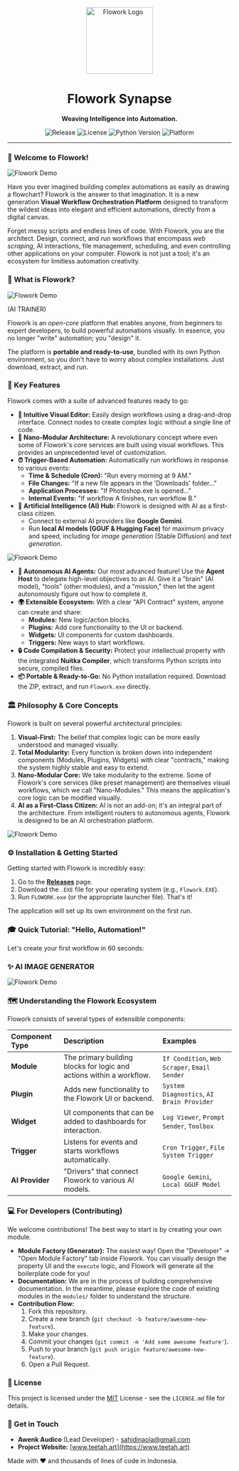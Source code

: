 <p align="center">
  <img src="https://raw.githubusercontent.com/flowork-dev/asset/refs/heads/main/banner.png" alt="Flowork Logo" width="150"/>
</p>

<h1 align="center">Flowork Synapse</h1>

<p align="center">
  <strong>Weaving Intelligence into Automation.</strong>
</p>

<p align="center">
  <img src="https://img.shields.io/github/v/release/awenkolayaudico/flowork?style=for-the-badge" alt="Release">
  <img src="https://img.shields.io/github/license/awenkolayaudico/flowork?style=for-the-badge" alt="License">
  <img src="https://img.shields.io/badge/Python-3.10+-blue?style=for-the-badge&logo=python" alt="Python Version">
  <img src="https://img.shields.io/badge/Platform-Windows%20%7C%20Linux-orange?style=for-the-badge" alt="Platform">
</p>

---

### 👋 Welcome to Flowork!

![Flowork Demo](https://raw.githubusercontent.com/flowork-dev/asset/7c538571c9e7ffd1a6239a07f09fc3981764497e/tutor1.gif)

Have you ever imagined building complex automations as easily as drawing a flowchart? Flowork is the answer to that imagination. It is a new generation **Visual Workflow Orchestration Platform** designed to transform the wildest ideas into elegant and efficient automations, directly from a digital canvas.

Forget messy scripts and endless lines of code. With Flowork, you are the architect. Design, connect, and run workflows that encompass *web scraping*, AI interactions, file management, scheduling, and even controlling other applications on your computer. Flowork is not just a tool; it's an ecosystem for limitless automation creativity.


### 🤔 What is Flowork?

![Flowork Demo](https://raw.githubusercontent.com/FLOWORK-gif/ASSET/refs/heads/main/AI%20TRAINER.gif)

(AI TRAINER)

Flowork is an *open-core* platform that enables anyone, from beginners to expert developers, to build powerful automations visually. In essence, you no longer "write" automation; you "design" it.

The platform is **portable and ready-to-use**, bundled with its own Python environment, so you don't have to worry about complex installations. Just download, extract, and run.

### 🚀 Key Features

Flowork comes with a suite of advanced features ready to go:

* **🎨 Intuitive Visual Editor:** Easily design workflows using a drag-and-drop interface. Connect nodes to create complex logic without a single line of code.
* **🧩 Nano-Modular Architecture:** A revolutionary concept where even some of Flowork's core services are built using visual workflows. This provides an unprecedented level of customization.
* **⏰ Trigger-Based Automation:** Automatically run workflows in response to various events:
    * **Time & Schedule (Cron):** "Run every morning at 9 AM."
    * **File Changes:** "If a new file appears in the 'Downloads' folder..."
    * **Application Processes:** "If Photoshop.exe is opened..."
    * **Internal Events:** "If workflow A finishes, run workflow B."
* **🤖 Artificial Intelligence (AI) Hub:** Flowork is designed with AI as a first-class citizen.
    * Connect to external AI providers like **Google Gemini**.
    * Run **local AI models (GGUF & Hugging Face)** for maximum privacy and speed, including for *image generation* (Stable Diffusion) and *text generation*.

![Flowork Demo](https://raw.githubusercontent.com/FLOWORK-gif/ASSET/refs/heads/main/AUTOMATION.gif)

* **🧠 Autonomous AI Agents:** Our most advanced feature! Use the **Agent Host** to delegate high-level objectives to an AI. Give it a "brain" (AI model), "tools" (other modules), and a "mission," then let the agent autonomously figure out how to complete it.
* **🌍 Extensible Ecosystem:** With a clear "API Contract" system, anyone can create and share:
    * **Modules:** New logic/action blocks.
    * **Plugins:** Add core functionality to the UI or backend.
    * **Widgets:** UI components for custom dashboards.
    * **Triggers:** New ways to start workflows.
* **🔒 Code Compilation & Security:** Protect your intellectual property with the integrated **Nuitka Compiler**, which transforms Python scripts into secure, compiled files.
* **📦 Portable & Ready-to-Go:** No Python installation required. Download the ZIP, extract, and run `Flowork.exe` directly.

### 🏛️ Philosophy & Core Concepts

Flowork is built on several powerful architectural principles:

1.  **Visual-First:** The belief that complex logic can be more easily understood and managed visually.
2.  **Total Modularity:** Every function is broken down into independent components (Modules, Plugins, Widgets) with clear "contracts," making the system highly stable and easy to extend.
3.  **Nano-Modular Core:** We take modularity to the extreme. Some of Flowork's core services (like preset management) are themselves visual workflows, which we call "Nano-Modules." This means the application's core logic can be modified visually.
4.  **AI as a First-Class Citizen:** AI is not an add-on; it's an integral part of the architecture. From intelligent routers to autonomous agents, Flowork is designed to be an AI orchestration platform.

![Flowork Demo](https://raw.githubusercontent.com/FLOWORK-gif/ASSET/refs/heads/main/AI%20ARCHITEC.gif)

### ⚙️ Installation & Getting Started

Getting started with Flowork is incredibly easy:

1.  Go to the **[Releases](https://github.com/FLOWORK-gif/FLOWORK)** page.
2.  Download the `.EXE` file for your operating system (e.g., `Flowork.EXE`).
3.  Run `FLOWORK.exe` (or the appropriate launcher file). That's it!

The application will set up its own environment on the first run.

### 🎓 Quick Tutorial: "Hello, Automation!"

Let's create your first workflow in 60 seconds:


### ✨ AI IMAGE GENERATOR

![Flowork Demo](https://raw.githubusercontent.com/FLOWORK-gif/ASSET/refs/heads/main/IMAGE%20GENERATOR%20.gif)

### 🗺️ Understanding the Flowork Ecosystem

Flowork consists of several types of extensible components:

| Component Type | Description                                                               | Examples                                    |
| :------------- | :------------------------------------------------------------------------ | :------------------------------------------ |
| **Module** | The primary building blocks for logic and actions within a workflow.      | `If Condition`, `Web Scraper`, `Email Sender` |
| **Plugin** | Adds new functionality to the Flowork UI or backend.                      | `System Diagnostics`, `AI Brain Provider`   |
| **Widget** | UI components that can be added to dashboards for interaction.            | `Log Viewer`, `Prompt Sender`, `Toolbox`      |
| **Trigger** | Listens for events and starts workflows automatically.                    | `Cron Trigger`, `File System Trigger`       |
| **AI Provider**| "Drivers" that connect Flowork to various AI models.                      | `Google Gemini`, `Local GGUF Model`         |

### 💻 For Developers (Contributing)

We welcome contributions! The best way to start is by creating your own module.

* **Module Factory (Generator):** The easiest way! Open the "Developer" -> "Open Module Factory" tab inside Flowork. You can visually design the property UI and the `execute` logic, and Flowork will generate all the boilerplate code for you!
* **Documentation:** We are in the process of building comprehensive documentation. In the meantime, please explore the code of existing modules in the `modules/` folder to understand the structure.
* **Contribution Flow:**
    1.  Fork this repository.
    2.  Create a new branch (`git checkout -b feature/awesome-new-feature`).
    3.  Make your changes.
    4.  Commit your changes (`git commit -m 'Add some awesome feature'`).
    5.  Push to your branch (`git push origin feature/awesome-new-feature`).
    6.  Open a Pull Request.

### 📜 License

This project is licensed under the [MIT](https://raw.githubusercontent.com/flowork-dev/asset/refs/heads/main/LICENSE.md) License - see the `LICENSE.md` file for details.

### 💬 Get in Touch

* **Awenk Audico** (Lead Developer) - [sahidinaola@gmail.com](mailto:sahidinaola@gmail.com)
* **Project Website:** [www.teetah.art](https://www.teetah.art)

Made with ❤️ and thousands of lines of code in Indonesia.